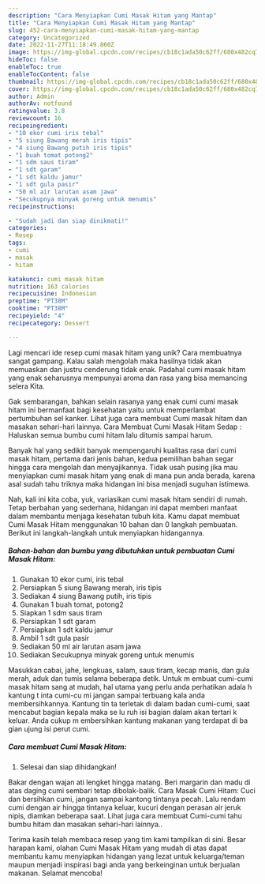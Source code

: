 ```yaml
---
description: "Cara Menyiapkan Cumi Masak Hitam yang Mantap"
title: "Cara Menyiapkan Cumi Masak Hitam yang Mantap"
slug: 452-cara-menyiapkan-cumi-masak-hitam-yang-mantap
category: Uncategorized
date: 2022-11-27T11:18:49.860Z
image: https://img-global.cpcdn.com/recipes/cb18c1ada50c62ff/680x482cq70/cumi-masak-hitam-foto-resep-utama.jpg
hideToc: false
enableToc: true
enableTocContent: false
thumbnail: https://img-global.cpcdn.com/recipes/cb18c1ada50c62ff/680x482cq70/cumi-masak-hitam-foto-resep-utama.jpg
cover: https://img-global.cpcdn.com/recipes/cb18c1ada50c62ff/680x482cq70/cumi-masak-hitam-foto-resep-utama.jpg
author: Admin
authorAv: notfound
ratingvalue: 3.8
reviewcount: 16
recipeingredient:
- "10 ekor cumi iris tebal"
- "5 siung Bawang merah iris tipis"
- "4 siung Bawang putih iris tipis"
- "1 buah tomat potong2"
- "1 sdm saus tiram"
- "1 sdt garam"
- "1 sdt kaldu jamur"
- "1 sdt gula pasir"
- "50 ml air larutan asam jawa"
- "Secukupnya minyak goreng untuk menumis"
recipeinstructions:

- "Sudah jadi dan siap dinikmati!"
categories:
- Resep
tags:
- cumi
- masak
- hitam

katakunci: cumi masak hitam 
nutrition: 163 calories
recipecuisine: Indonesian
preptime: "PT38M"
cooktime: "PT38M"
recipeyield: "4"
recipecategory: Dessert

---
```





Lagi mencari ide resep cumi masak hitam yang unik? Cara membuatnya sangat gampang. Kalau salah mengolah maka hasilnya tidak akan memuaskan dan justru cenderung tidak enak. Padahal cumi masak hitam yang enak seharusnya mempunyai aroma dan rasa yang bisa memancing selera Kita.





Gak sembarangan, bahkan selain rasanya yang enak cumi cumi masak hitam ini bermanfaat bagi kesehatan yaitu untuk memperlambat pertumbuhan sel kanker. Lihat juga cara membuat Cumi masak hitam dan masakan sehari-hari lainnya. Cara Membuat Cumi Masak Hitam Sedap : Haluskan semua bumbu cumi hitam lalu ditumis sampai harum.

Banyak hal yang sedikit banyak mempengaruhi kualitas rasa dari cumi masak hitam, pertama dari jenis bahan, kedua pemilihan bahan segar hingga cara mengolah dan menyajikannya. Tidak usah pusing jika mau menyiapkan cumi masak hitam yang enak di mana pun anda berada, karena asal sudah tahu triknya maka hidangan ini bisa menjadi suguhan istimewa.






Nah, kali ini kita coba, yuk, variasikan cumi masak hitam sendiri di rumah. Tetap berbahan yang sederhana, hidangan ini dapat memberi manfaat dalam membantu menjaga kesehatan tubuh kita. Kamu dapat membuat Cumi Masak Hitam menggunakan 10 bahan dan 0 langkah pembuatan. Berikut ini langkah-langkah untuk menyiapkan hidangannya.

<!--inarticleads1-->

##### Bahan-bahan dan bumbu yang dibutuhkan untuk pembuatan Cumi Masak Hitam:

1. Gunakan 10 ekor cumi, iris tebal
1. Persiapkan 5 siung Bawang merah, iris tipis
1. Sediakan 4 siung Bawang putih, iris tipis
1. Gunakan 1 buah tomat, potong2
1. Siapkan 1 sdm saus tiram
1. Persiapkan 1 sdt garam
1. Persiapkan 1 sdt kaldu jamur
1. Ambil 1 sdt gula pasir
1. Sediakan 50 ml air larutan asam jawa
1. Sediakan Secukupnya minyak goreng untuk menumis


Masukkan cabai, jahe, lengkuas, salam, saus tiram, kecap manis, dan gula merah, aduk dan tumis selama beberapa detik. Untuk m embuat cumi-cumi masak hitam sang at mudah, hal utama yang perlu anda perhatikan adala h kantung t inta cumi-cu mi jangan sampai terbuang kala anda membersihkannya. Kantung tin ta terletak di dalam badan cumi-cumi, saat mencabut bagian kepala maka se lu ruh isi bagian dalam akan tertari k keluar. Anda cukup m embersihkan kantung makanan yang terdapat di ba gian ujung isi perut cumi. 

<!--inarticleads2-->

##### Cara membuat Cumi Masak Hitam:


1. Selesai dan siap dihidangkan!

Bakar dengan wajan ati lengket hingga matang. Beri margarin dan madu di atas daging cumi sembari tetap dibolak-balik. Cara Masak Cumi Hitam: Cuci dan bersihkan cumi, jangan sampai kantong tintanya pecah. Lalu rendam cumi dengan air hingga tintanya keluar, kucuri dengan perasan air jeruk nipis, diamkan beberapa saat. Lihat juga cara membuat Cumi-cumi tahu bumbu hitam dan masakan sehari-hari lainnya.. 

Terima kasih telah membaca resep yang tim kami tampilkan di sini. Besar harapan kami, olahan Cumi Masak Hitam yang mudah di atas dapat membantu kamu menyiapkan hidangan yang lezat untuk keluarga/teman maupun menjadi inspirasi bagi anda yang berkeinginan untuk berjualan makanan. Selamat mencoba!
